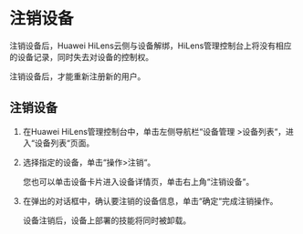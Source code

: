 # 注销设备<a name="hilens_02_0017"></a>

注销设备后，Huawei HiLens云侧与设备解绑，HiLens管理控制台上将没有相应的设备记录，同时失去对设备的控制权。

注销设备后，才能重新注册新的用户。

## 注销设备<a name="section13156103902019"></a>

1.  在Huawei HiLens管理控制台中，单击左侧导航栏“设备管理 \>设备列表“，进入“设备列表“页面。
2.  选择指定的设备，单击“操作\>注销“。

    您也可以单击设备卡片进入设备详情页，单击右上角“注销设备“。

3.  在弹出的对话框中，确认要注销的设备信息，单击“确定“完成注销操作。

    设备注销后，设备上部署的技能将同时被卸载。


